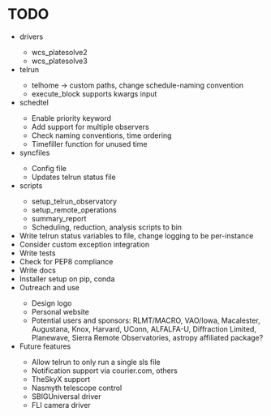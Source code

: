 # TODO
<ul>

<li>drivers</li>
    <ul>
    <li>wcs_platesolve2</li>
    <li>wcs_platesolve3</li>
    </ul>

<li>telrun</li>
    <ul>
    <li>telhome -> custom paths, change schedule-naming convention</li>
    <li>execute_block supports kwargs input</li>
    </ul>

<li>schedtel</li>
    <ul>
    <li>Enable priority keyword</li>
    <li>Add support for multiple observers</li>
    <li>Check naming conventions, time ordering</li>
    <li>Timefiller function for unused time</li>
    </ul>

<li>syncfiles</li>
    <ul>
    <li>Config file</li>
    <li>Updates telrun status file</li>
    </ul>

<li>scripts</li>
    <ul>
    <li>setup_telrun_observatory</li>
    <li>setup_remote_operations</li>
    <li>summary_report</li>
    <li>Scheduling, reduction, analysis scripts to bin</li>
    </ul>

<li>Write telrun status variables to file, change logging to be per-instance</li>
<li>Consider custom exception integration</li>
<li>Write tests</li>
<li>Check for PEP8 compliance</li>
<li>Write docs</li>
<li>Installer setup on pip, conda</li>

<li>Outreach and use</li>
    <ul>
    <li>Design logo</li>
    <li>Personal website</li>
    <li>Potential users and sponsors: RLMT/MACRO, VAO/Iowa, Macalester, 
    Augustana, Knox, Harvard, UConn, ALFALFA-U, Diffraction Limited, 
    Planewave, Sierra Remote Observatories, astropy affiliated package?</li>
    </ul>

<li>Future features</li>
    <ul>
    <li>Allow telrun to only run a single sls file</li>
    <li>Notification support via courier.com, others</li>
    <li>TheSkyX support</li>
    <li>Nasmyth telescope control</li>
    <li>SBIGUniversal driver</li>
    <li>FLI camera driver</li>
    </ul>

</ul>